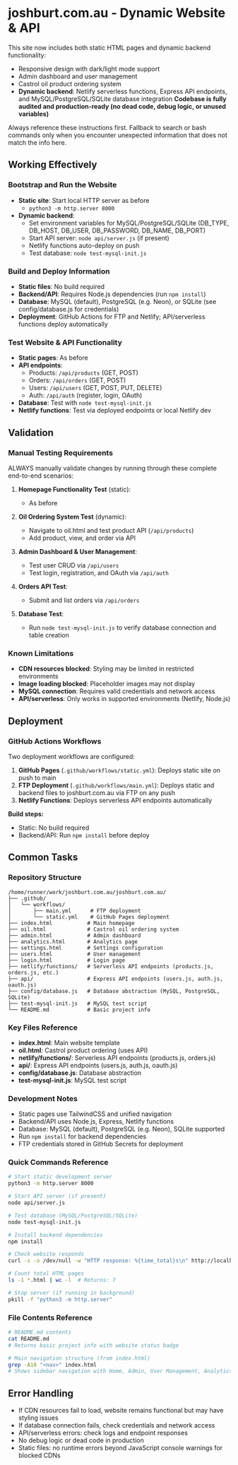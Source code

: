 
# joshburt.com.au - Dynamic Website & API

This site now includes both static HTML pages and dynamic backend functionality:
- Responsive design with dark/light mode support
- Admin dashboard and user management
- Castrol oil product ordering system
- **Dynamic backend**: Netlify serverless functions, Express API endpoints, and MySQL/PostgreSQL/SQLite database integration
**Codebase is fully audited and production-ready (no dead code, debug logic, or unused variables)**

Always reference these instructions first. Fallback to search or bash commands only when you encounter unexpected information that does not match the info here.


## Working Effectively

### Bootstrap and Run the Website
- **Static site**: Start local HTTP server as before
   - `python3 -m http.server 8000`
- **Dynamic backend**:
   - Set environment variables for MySQL/PostgreSQL/SQLite (DB_TYPE, DB_HOST, DB_USER, DB_PASSWORD, DB_NAME, DB_PORT)
   - Start API server: `node api/server.js` (if present)
   - Netlify functions auto-deploy on push
   - Test database: `node test-mysql-init.js`


### Build and Deploy Information
- **Static files**: No build required
- **Backend/API**: Requires Node.js dependencies (run `npm install`)
- **Database**: MySQL (default), PostgreSQL (e.g. Neon), or SQLite (see config/database.js for credentials)
- **Deployment**: GitHub Actions for FTP and Netlify; API/serverless functions deploy automatically


### Test Website & API Functionality
- **Static pages**: As before
- **API endpoints**:
   - Products: `/api/products` (GET, POST)
   - Orders: `/api/orders` (GET, POST)
   - Users: `/api/users` (GET, POST, PUT, DELETE)
   - Auth: `/api/auth` (register, login, OAuth)
- **Database**: Test with `node test-mysql-init.js`
- **Netlify functions**: Test via deployed endpoints or local Netlify dev


## Validation

### Manual Testing Requirements
ALWAYS manually validate changes by running through these complete end-to-end scenarios:

1. **Homepage Functionality Test** (static):
   - As before

2. **Oil Ordering System Test** (dynamic):
   - Navigate to oil.html and test product API (`/api/products`)
   - Add product, view, and order via API

3. **Admin Dashboard & User Management**:
   - Test user CRUD via `/api/users`
   - Test login, registration, and OAuth via `/api/auth`

4. **Orders API Test**:
   - Submit and list orders via `/api/orders`

5. **Database Test**:
   - Run `node test-mysql-init.js` to verify database connection and table creation


### Known Limitations
- **CDN resources blocked**: Styling may be limited in restricted environments
- **Image loading blocked**: Placeholder images may not display
- **MySQL connection**: Requires valid credentials and network access
- **API/serverless**: Only works in supported environments (Netlify, Node.js)


## Deployment

### GitHub Actions Workflows
Two deployment workflows are configured:
1. **GitHub Pages** (`.github/workflows/static.yml`): Deploys static site on push to main
2. **FTP Deployment** (`.github/workflows/main.yml`): Deploys static and backend files to joshburt.com.au via FTP on any push
3. **Netlify Functions**: Deploys serverless API endpoints automatically

**Build steps:**
- Static: No build required
- Backend/API: Run `npm install` before deploy


## Common Tasks

### Repository Structure
```
/home/runner/work/joshburt.com.au/joshburt.com.au/
├── .github/
│   └── workflows/
│       ├── main.yml      # FTP deployment
│       └── static.yml    # GitHub Pages deployment
├── index.html           # Main homepage
├── oil.html             # Castrol oil ordering system
├── admin.html           # Admin dashboard
├── analytics.html       # Analytics page
├── settings.html        # Settings configuration
├── users.html           # User management
├── login.html           # Login page
├── netlify/functions/   # Serverless API endpoints (products.js, orders.js, etc.)
├── api/                 # Express API endpoints (users.js, auth.js, oauth.js)
├── config/database.js   # Database abstraction (MySQL, PostgreSQL, SQLite)
├── test-mysql-init.js   # MySQL test script
└── README.md            # Basic project info
```


### Key Files Reference
- **index.html**: Main website template
- **oil.html**: Castrol product ordering (uses API)
- **netlify/functions/**: Serverless API endpoints (products.js, orders.js)
- **api/**: Express API endpoints (users.js, auth.js, oauth.js)
- **config/database.js**: Database abstraction
- **test-mysql-init.js**: MySQL test script


### Development Notes
- Static pages use TailwindCSS and unified navigation
- Backend/API uses Node.js, Express, Netlify functions
- Database: MySQL (default), PostgreSQL (e.g. Neon), SQLite supported
- Run `npm install` for backend dependencies
- FTP credentials stored in GitHub Secrets for deployment


### Quick Commands Reference
```bash
# Start static development server
python3 -m http.server 8000

# Start API server (if present)
node api/server.js

# Test database (MySQL/PostgreSQL/SQLite)
node test-mysql-init.js

# Install backend dependencies
npm install

# Check website responds
curl -s -o /dev/null -w "HTTP response: %{time_total}s\n" http://localhost:8000/

# Count total HTML pages
ls -1 *.html | wc -l  # Returns: 7

# Stop server (if running in background)
pkill -f "python3 -m http.server"
```


### File Contents Reference
```bash
# README.md contents
cat README.md
# Returns basic project info with website status badge

# Main navigation structure (from index.html)
grep -A10 "<nav>" index.html
# Shows sidebar navigation with Home, Admin, User Management, Analytics, Settings, Logout
```


## Error Handling
- If CDN resources fail to load, website remains functional but may have styling issues
- If database connection fails, check credentials and network access
- API/serverless errors: check logs and endpoint responses
- No debug logic or dead code in production
- Static files: no runtime errors beyond JavaScript console warnings for blocked CDNs